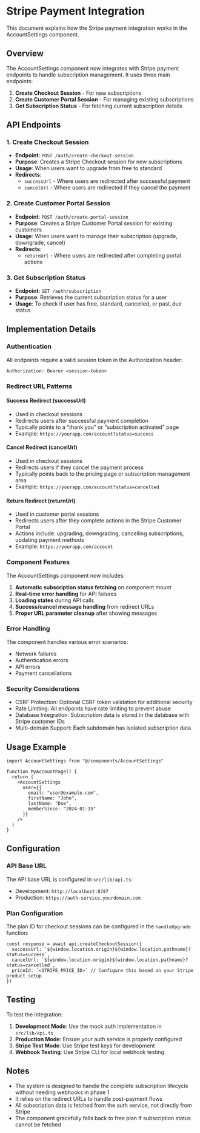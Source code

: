 # Stripe Payment Integration

This document explains how the Stripe payment integration works in the AccountSettings component.

## Overview

The AccountSettings component now integrates with Stripe payment endpoints to handle subscription management. It uses three main endpoints:

1. **Create Checkout Session** - For new subscriptions
2. **Create Customer Portal Session** - For managing existing subscriptions  
3. **Get Subscription Status** - For fetching current subscription details

## API Endpoints

### 1. Create Checkout Session
- **Endpoint**: `POST /auth/create-checkout-session`
- **Purpose**: Creates a Stripe Checkout session for new subscriptions
- **Usage**: When users want to upgrade from free to standard
- **Redirects**:
  - `successUrl` - Where users are redirected after successful payment
  - `cancelUrl` - Where users are redirected if they cancel the payment

### 2. Create Customer Portal Session
- **Endpoint**: `POST /auth/create-portal-session`
- **Purpose**: Creates a Stripe Customer Portal session for existing customers
- **Usage**: When users want to manage their subscription (upgrade, downgrade, cancel)
- **Redirects**:
  - `returnUrl` - Where users are redirected after completing portal actions

### 3. Get Subscription Status
- **Endpoint**: `GET /auth/subscription`
- **Purpose**: Retrieves the current subscription status for a user
- **Usage**: To check if user has free, standard, cancelled, or past_due status

## Implementation Details

### Authentication
All endpoints require a valid session token in the Authorization header:
```
Authorization: Bearer <session-token>
```

### Redirect URL Patterns

#### Success Redirect (successUrl)
- Used in checkout sessions
- Redirects users after successful payment completion
- Typically points to a "thank you" or "subscription activated" page
- Example: `https://yourapp.com/account?status=success`

#### Cancel Redirect (cancelUrl)
- Used in checkout sessions
- Redirects users if they cancel the payment process
- Typically points back to the pricing page or subscription management area
- Example: `https://yourapp.com/account?status=cancelled`

#### Return Redirect (returnUrl)
- Used in customer portal sessions
- Redirects users after they complete actions in the Stripe Customer Portal
- Actions include: upgrading, downgrading, cancelling subscriptions, updating payment methods
- Example: `https://yourapp.com/account`

### Component Features

The AccountSettings component now includes:

1. **Automatic subscription status fetching** on component mount
2. **Real-time error handling** for API failures
3. **Loading states** during API calls
4. **Success/cancel message handling** from redirect URLs
5. **Proper URL parameter cleanup** after showing messages

### Error Handling

The component handles various error scenarios:
- Network failures
- Authentication errors
- API errors
- Payment cancellations

### Security Considerations

- CSRF Protection: Optional CSRF token validation for additional security
- Rate Limiting: All endpoints have rate limiting to prevent abuse
- Database Integration: Subscription data is stored in the database with Stripe customer IDs
- Multi-domain Support: Each subdomain has isolated subscription data

## Usage Example

```tsx
import AccountSettings from "@/components/AccountSettings"

function MyAccountPage() {
  return (
    <AccountSettings
      user={{
        email: "user@example.com",
        firstName: "John",
        lastName: "Doe", 
        memberSince: "2024-01-15"
      }}
    />
  )
}
```

## Configuration

### API Base URL
The API base URL is configured in `src/lib/api.ts`:
- Development: `http://localhost:8787`
- Production: `https://auth-service.yourdomain.com`

### Plan Configuration
The plan ID for checkout sessions can be configured in the `handleUpgrade` function:
```tsx
const response = await api.createCheckoutSession({
  successUrl: `${window.location.origin}${window.location.pathname}?status=success`,
  cancelUrl: `${window.location.origin}${window.location.pathname}?status=cancelled`,
  priceId: `<STRIPE_PRICE_ID>` // Configure this based on your Stripe product setup
})
```

## Testing

To test the integration:

1. **Development Mode**: Use the mock auth implementation in `src/lib/api.ts`
2. **Production Mode**: Ensure your auth service is properly configured
3. **Stripe Test Mode**: Use Stripe test keys for development
4. **Webhook Testing**: Use Stripe CLI for local webhook testing

## Notes

- The system is designed to handle the complete subscription lifecycle without needing webhooks in phase 1
- It relies on the redirect URLs to handle post-payment flows
- All subscription data is fetched from the auth service, not directly from Stripe
- The component gracefully falls back to free plan if subscription status cannot be fetched 